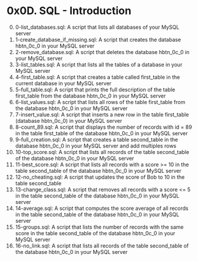 # 0x0D. SQL - Introduction

0. 0-list_databases.sql: A script that lists all databases of your MySQL server
1. 1-create_database_if_missing.sql: A script that creates the database hbtn_0c_0 in your MySQL server
2. 2-remove_database.sql: A script that deletes the database hbtn_0c_0 in your MySQL server
3. 3-list_tables.sql: A script that lists all the tables of a database in your MySQL server
4. 4-first_table.sql: A script that creates a table called first_table in the current database in your MySQL server
5. 5-full_table.sql: A script that prints the full description of the table first_table from the database hbtn_0c_0 in your MySQL server
6. 6-list_values.sql: A script that lists all rows of the table first_table from the database hbtn_0c_0 in your MySQL server
7. 7-insert_value.sql: A script that inserts a new row in the table first_table (database hbtn_0c_0) in your MySQL server
8. 8-count_89.sql: A script that displays the number of records with id = 89 in the table first_table of the database hbtn_0c_0 in your MySQL server
9. 9-full_creation.sql: A script that creates a table second_table in the database hbtn_0c_0 in your MySQL server and add multiples rows
10. 10-top_score.sql: A script that lists all records of the table second_table of the database hbtn_0c_0 in your MySQL server
11. 11-best_score.sql: A script that lists all records with a score >= 10 in the table second_table of the database hbtn_0c_0 in your MySQL server
12. 12-no_cheating.sql: A script that updates the score of Bob to 10 in the table second_table
13. 13-change_class.sql: A script that removes all records with a score <= 5 in the table second_table of the database hbtn_0c_0 in your MySQL server
14. 14-average.sql: A script that computes the score average of all records in the table second_table of the database hbtn_0c_0 in your MySQL server
15. 15-groups.sql: A script that lists the number of records with the same score in the table second_table of the database hbtn_0c_0 in your MySQL server
16. 16-no_link.sql: A script that lists all records of the table second_table of the database hbtn_0c_0 in your MySQL server